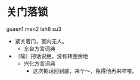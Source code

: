 



# 关门落锁
guaen1 men2 lah8 su3
+ 紧关着门，室内无人。
  * 东台方言词典
+ （喻）把话说绝，没有转圈余地
  * 兴化方言词典
    - 这次把话回到底，来个～，免得他再来啰唆。
